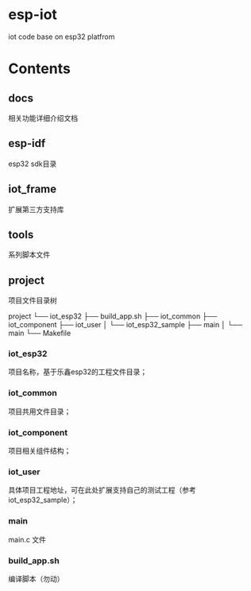 # esp-iot

iot code base on esp32 platfrom

# Contents

## docs 

相关功能详细介绍文档

## esp-idf

esp32 sdk目录

## iot_frame

扩展第三方支持库

## tools

系列脚本文件

## project

项目文件目录树

project
└── iot_esp32
    ├── build_app.sh
    ├── iot_common
    ├── iot_component
    ├── iot_user
    │   └── iot_esp32_sample
    ├── main
    │   └── main
    └── Makefile

### iot_esp32

项目名称，基于乐鑫esp32的工程文件目录；

### iot_common

项目共用文件目录；

### iot_component

项目相关组件结构；

### iot_user

具体项目工程地址，可在此处扩展支持自己的测试工程（参考iot_esp32_sample）；

### main

main.c 文件

### build_app.sh

编译脚本（勿动）





